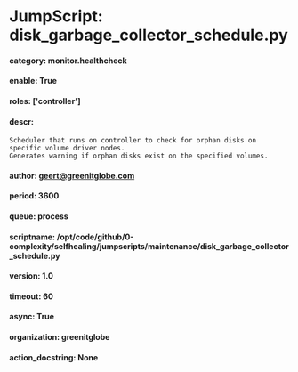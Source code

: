 
# JumpScript: disk_garbage_collector_schedule.py
        
#### category: monitor.healthcheck
#### enable: True
#### roles: ['controller']
#### descr: 
```
Scheduler that runs on controller to check for orphan disks on specific volume driver nodes.
Generates warning if orphan disks exist on the specified volumes.

```
#### author: geert@greenitglobe.com
#### period: 3600
#### queue: process
#### scriptname: /opt/code/github/0-complexity/selfhealing/jumpscripts/maintenance/disk_garbage_collector_schedule.py
#### version: 1.0
#### timeout: 60
#### async: True
#### organization: greenitglobe
#### action_docstring: None